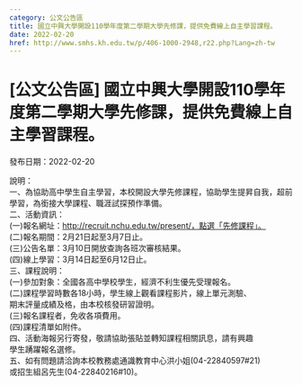 ```yaml
---
category: 公文公告區
title: 國立中興大學開設110學年度第二學期大學先修課，提供免費線上自主學習課程。
date: 2022-02-20
href: http://www.smhs.kh.edu.tw/p/406-1000-2948,r22.php?Lang=zh-tw
---
```


# [公文公告區] 國立中興大學開設110學年度第二學期大學先修課，提供免費線上自主學習課程。

發布日期：2022-02-20

說明：  
一、為協助高中學生自主學習，本校開設大學先修課程，協助學生提昇自我，超前學習，為銜接大學課程、職涯試探預作準備。  
二、活動資訊：  
(一)報名網址：http://recruit.nchu.edu.tw/present/，點選「先修課程」。  
(二)報名期間：2月21日起至3月7日止。  
(三)公告名單：3月10日開放查詢各班次審核結果。  
(四)線上學習：3月14日起至6月12日止。  
三、課程說明：  
(一)參加對象：全國各高中學校學生，經濟不利生優先受理報名。  
(二)課程學習時數各18小時，學生線上觀看課程影片，線上單元測驗、  
期末評量成績及格，由本校核發研習證明。  
(三)報名課程者，免收各項費用。  
(四)課程清單如附件。  
四、活動海報另行寄發，敬請協助張貼並轉知課程相關訊息，請有興趣  
學生踴躍報名選修。  
五、如有問題請洽詢本校教務處通識教育中心洪小姐(04-22840597#21)  
或招生組呂先生(04-22840216#10)。

